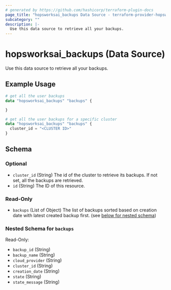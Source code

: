 ```yaml
---
# generated by https://github.com/hashicorp/terraform-plugin-docs
page_title: "hopsworksai_backups Data Source - terraform-provider-hopsworksai"
subcategory: ""
description: |-
  Use this data source to retrieve all your backups.
---
```


# hopsworksai_backups (Data Source)

Use this data source to retrieve all your backups.

## Example Usage

```terraform
# get all the user backups
data "hopsworksai_backups" "backups" {

}

# get all the user backups for a specific cluster
data "hopsworksai_backups" "backups" {
  cluster_id = "<CLUSTER ID>"
}
```

<!-- schema generated by tfplugindocs -->
## Schema

### Optional

- `cluster_id` (String) The id of the cluster to retrieve its backups. If not set, all the backups are retrieved.
- `id` (String) The ID of this resource.

### Read-Only

- `backups` (List of Object) The list of backups sorted based on creation date with latest created backup first. (see [below for nested schema](#nestedatt--backups))

<a id="nestedatt--backups"></a>
### Nested Schema for `backups`

Read-Only:

- `backup_id` (String)
- `backup_name` (String)
- `cloud_provider` (String)
- `cluster_id` (String)
- `creation_date` (String)
- `state` (String)
- `state_message` (String)


